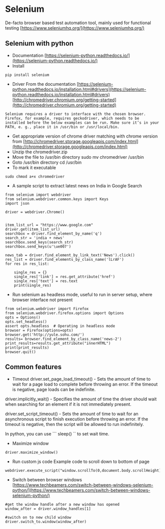# Selenium
De-facto browser based test automation tool, mainly used for functional testing
[https://www.seleniumhq.org/](https://www.seleniumhq.org/)

## Selenium with python
- Documentation
[https://selenium-python.readthedocs.io/](https://selenium-python.readthedocs.io/)
- Install
```
pip install selenium
```
- Driver
From the documentation [https://selenium-python.readthedocs.io/installation.html#drivers](https://selenium-python.readthedocs.io/installation.html#drivers)
[http://chromedriver.chromium.org/getting-started](http://chromedriver.chromium.org/getting-started)
```
Selenium requires a driver to interface with the chosen browser. Firefox, for example, requires geckodriver, which needs to be installed before the below examples can be run. Make sure it’s in your PATH, e. g., place it in /usr/bin or /usr/local/bin.
```
- Get appropriate version of chrome driver matching with chrome version from [http://chromedriver.storage.googleapis.com/index.html](http://chromedriver.storage.googleapis.com/index.html)
- Unzip the chromedriver.zip
- Move the file to /usr/bin directory sudo mv chromedriver /usr/bin
- Goto /usr/bin directory cd /usr/bin
-  To mark it executable
```
sudo chmod a+x chromedriver
```


- A sample script to extract latest news on India in Google Search
```
from selenium import webdriver
from selenium.webdriver.common.keys import Keys
import json

driver = webdriver.Chrome()


item_list_url = "https://www.google.com"
driver.get(item_list_url)
searchbox = driver.find_element_by_name('q')
search_str = 'india + news'
searchbox.send_keys(search_str)
searchbox.send_keys(u'\ue007')

news_tab = driver.find_element_by_link_text('News').click()
res_list = driver.find_elements_by_class_name('lLrAF')
for res in res_list:

    single_res = {}
    single_res['link'] = res.get_attribute('href')
    single_res['text'] = res.text
    print(single_res)

```

- Run selenium as headless mode, useful to run in server setup, where browser interface not present
```
from selenium.webdriver import Firefox
from selenium.webdriver.firefox.options import Options
opts = Options()
opts.set_headless()
assert opts.headless  # Operating in headless mode
browser = Firefox(options=opts)
browser.get('http://yule.sohu.com/')
results= browser.find_element_by_class_name('news-2')
print_results=results.get_attribute("innerHTML")
print(print_results)
browser.quit()
```

## Common features
- Timeout
driver.set_page_load_timeout() - Sets the amount of time to wait for a page load to complete before throwing an error. If the timeout is negative, page loads can be indefinite.

driver.implicitly_wait() - Specifies the amount of time the driver should wait when searching for an element if it is not immediately present.

driver.set_script_timeout() - Sets the amount of time to wait for an asynchronous script to finish execution before throwing an error. If the timeout is negative, then the script will be allowed to run indefinitely.

In python, you can use ``` sleep() `` to set wait time.
- Maximize window
```
driver.maximize_window()
```
- Run custom js code
Example code to scroll down to bottom of page
```
webdriver.execute_script("window.scrollTo(0,document.body.scrollHeight);")
```
- Switch between browser windows
[https://www.techbeamers.com/switch-between-windows-selenium-python/](https://www.techbeamers.com/switch-between-windows-selenium-python/)
```
#get the window handle after a new window has opened
window_after = driver.window_handles[1]

#switch on to new child window
driver.switch_to.window(window_after)
```
